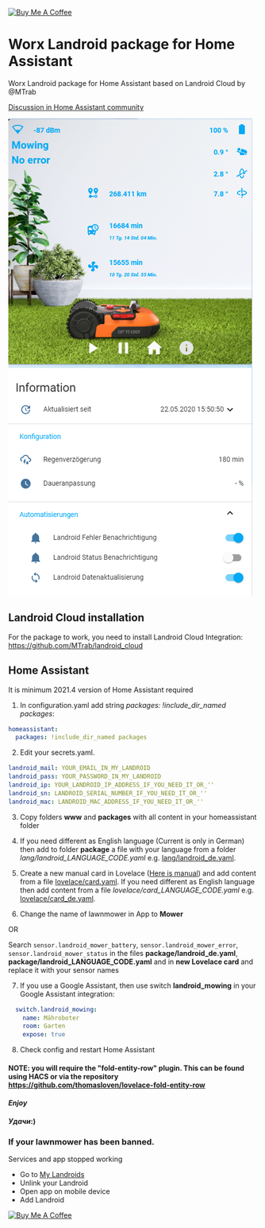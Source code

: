 <a href="https://www.buymeacoffee.com/barma" target="_blank"><img src="https://www.buymeacoffee.com/assets/img/custom_images/orange_img.png" alt="Buy Me A Coffee" style="height: auto !important;width: auto !important;" ></a>

# Worx Landroid package for Home Assistant
Worx Landroid package for Home Assistant based on Landroid Cloud by @MTrab

[Discussion in Home Assistant community](https://community.home-assistant.io/t/worx-landroid-package/119345)

![Landroid](media/halandroid20200522.png)

## Landroid Cloud installation
For the package to work, you need to install Landroid Cloud Integration: https://github.com/MTrab/landroid_cloud

## Home Assistant

It is minimum 2021.4 version of Home Assistant required

1. In configuration.yaml add string _packages: !include_dir_named packages_:
```yaml
homeassistant:
  packages: !include_dir_named packages
```

2. Edit your secrets.yaml.
```yaml
landroid_mail: YOUR_EMAIL_IN_MY_LANDROID
landroid_pass: YOUR_PASSWORD_IN_MY_LANDROID
landroid_ip: YOUR_LANDROID_IP_ADDRESS_IF_YOU_NEED_IT_OR_''
landroid_sn: LANDROID_SERIAL_NUMBER_IF_YOU_NEED_IT_OR_''
landroid_mac: LANDROID_MAC_ADDRESS_IF_YOU_NEED_IT_OR_''
```

3. Copy folders **www** and **packages** with all content in your homeassistant folder

4. If you need different as English language (Current is only in German) then add to folder **package** a file with your language from a folder *lang/landroid_LANGUAGE_CODE.yaml* e.g. [lang/landroid_de.yaml](lang/landroid_de.yaml).

5. Create a new manual card in Lovelace ([Here is manual](https://github.com/Barma-lej/halandroid/blob/master/help/add_card.md)) and add content from a file [lovelace/card.yaml](lovelace/card.yaml). If you need different as English language then add content from a file *lovelace/card_LANGUAGE_CODE.yaml* e.g. [lovelace/card_de.yaml](lovelace/card_de.yaml).

6. Change the name of lawnmower in App to **Mower**

OR

Search `sensor.landroid_mower_battery`, `sensor.landroid_mower_error`, `sensor.landroid_mower_status` in the files **package/landroid_de.yaml**, **package/landroid_LANGUAGE_CODE.yaml** and in **new Lovelace card** and replace it with your sensor names

7. If you use a Google Assistant, then use switch **landroid_mowing** in your Google Assistant integration:
```yaml
  switch.landroid_mowing:
    name: Mähroboter
    room: Garten
    expose: true
```
8. Check config and restart Home Assistant
#### NOTE: you will require the "fold-entity-row" plugin. This can be found using HACS or via the repository https://github.com/thomasloven/lovelace-fold-entity-row

#### _Enjoy_

#### _Удачи_:)

### If your lawnmower has been banned.
Services and app stopped working

* Go to [My Landroids](https://account.worxlandroid.com/product-items)
* Unlink your Landroid
* Open app on mobile device
* Add Landroid


<a href="https://www.buymeacoffee.com/barma" target="_blank"><img src="https://www.buymeacoffee.com/assets/img/custom_images/white_img.png" alt="Buy Me A Coffee" style="height: auto !important;width: auto !important;" ></a>
